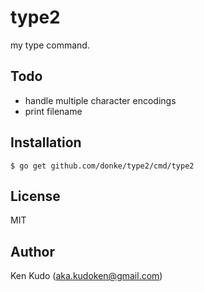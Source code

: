# type2
my type command.

## Todo
* handle multiple character encodings
* print filename

## Installation
```
$ go get github.com/donke/type2/cmd/type2
```

## License
MIT

## Author
Ken Kudo (aka.kudoken@gmail.com)
